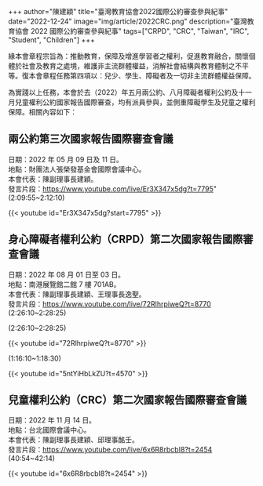 +++
author="陳建穎"
title="臺灣教育協會2022國際公約審查參與紀事"
date="2022-12-24"
image="img/article/2022CRC.png"
description="臺灣教育協會 2022 國際公約審查參與紀事"
tags=["CRPD", "CRC", "Taiwan", "IRC", "Student", "Children"]
+++

緣本會章程宗旨為：推動教育，保障及增進學習者之權利，促進教育融合，關懷個體於社會及教育之處境，維護非主流群體權益，消解社會結構與教育體制之不平等。復本會章程任務第四項以：兒少、學生、障礙者及一切非主流群體權益保障。

為實踐以上任務，本會於去（2022）年五月兩公約、八月障礙者權利公約及十一月兒童權利公約國家報告國際審查，均有派員參與，並側重障礙學生及兒童之權利保障。相關內容如下：

## 兩公約第三次國家報告國際審查會議

日期：2022 年 05 月 09 日及 11 日。  
地點：財團法人張榮發基金會國際會議中心。  
本會代表：陳副理事長建穎。  
發言片段：https://www.youtube.com/live/Er3X347x5dg?t=7795" (2:09:55~2:12:10)

{{< youtube id="Er3X347x5dg?start=7795" >}}

## 身心障礙者權利公約（CRPD）第二次國家報告國際審查會議

日期：2022 年 08 月 01 日至 03 日。  
地點：南港展覽館二館 7 樓 701AB。  
本會代表：陳副理事長建穎、王理事長逸聖。  
發言片段：https://www.youtube.com/live/72RlhrpiweQ?t=8770 (2:26:10~2:28:25)  

(2:26:10~2:28:25)  

{{< youtube id="72RlhrpiweQ?t=8770" >}}

(1:16:10~1:18:30)

{{< youtube id="5ntYiHbLkZU?t=4570" >}}

## 兒童權利公約（CRC）第二次國家報告國際審查會議

日期：2022 年 11 月 14 日。  
地點：台北國際會議中心。  
本會代表：陳副理事長建穎、邱理事酩壬。  
發言片段：https://www.youtube.com/live/6x6R8rbcbI8?t=2454 (40:54~42:14)

{{< youtube id="6x6R8rbcbI8?t=2454" >}}
